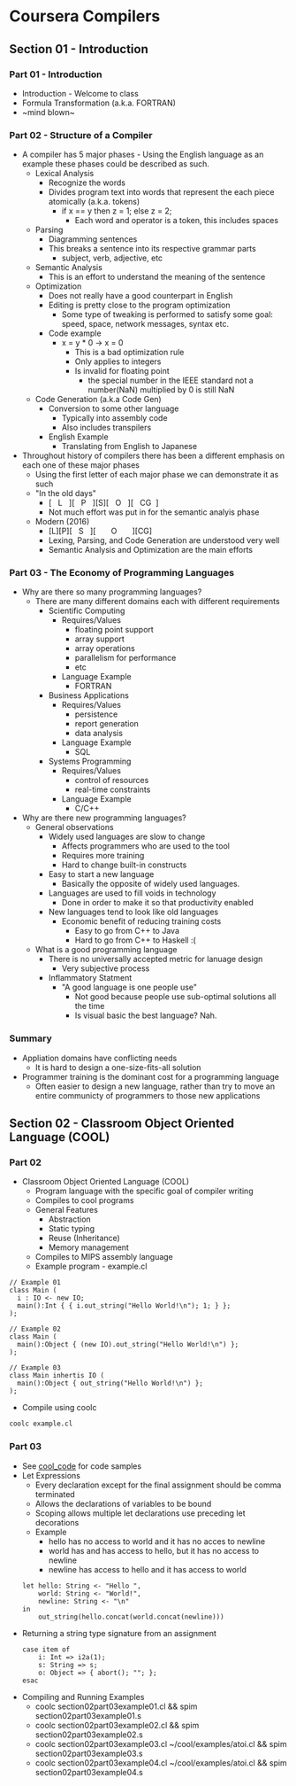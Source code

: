 # Coursera Compilers
## Section 01 - Introduction
### Part 01 - Introduction
* Introduction - Welcome to class
* Formula Transformation (a.k.a. FORTRAN)
 * ~mind blown~

### Part 02 - Structure of a Compiler
* A compiler has 5 major phases - Using the English language as an example these phases could be described as such.
  * Lexical Analysis
    * Recognize the words
    * Divides program text into words that represent the each piece atomically (a.k.a. tokens)
      * if x == y then z = 1;  else z = 2;
        * Each word and operator is a token, this includes spaces
  * Parsing
    * Diagramming sentences
    * This breaks a sentence into its respective grammar parts
      * subject, verb, adjective, etc
  * Semantic Analysis
    * This is an effort to understand the meaning of the sentence
  * Optimization
    * Does not really have a good counterpart in English
    * Editing is pretty close to the program optimization
      * Some type of tweaking is performed to satisfy some goal: speed, space, network messages, syntax etc.
    * Code example
      * x = y * 0 -> x = 0
        * This is a bad optimization rule
        * Only applies to integers
        * Is invalid for floating point
          * the special number in the IEEE standard not a number(NaN) multiplied by 0 is still NaN
  * Code Generation (a.k.a Code Gen)
    * Conversion to some other language
      * Typically into assembly code
      * Also includes transpilers
    * English Example
      * Translating from English to Japanese
* Throughout history of compilers there has been a different emphasis on each one of these major phases
  * Using the first letter of each major phase we can demonstrate it as such
  * "In the old days" 
    * [&nbsp;&nbsp;&nbsp;L&nbsp;&nbsp;&nbsp;][&nbsp;&nbsp;&nbsp;P&nbsp;&nbsp;&nbsp;][S][&nbsp;&nbsp;&nbsp;O&nbsp;&nbsp;&nbsp;][&nbsp;&nbsp;&nbsp;CG&nbsp;&nbsp;]
    * Not much effort was put in for the semantic analyis phase
  * Modern (2016)
    * [L][P][&nbsp;&nbsp;&nbsp;S&nbsp;&nbsp;&nbsp;][&nbsp;&nbsp;&nbsp;&nbsp;&nbsp;&nbsp;&nbsp;O&nbsp;&nbsp;&nbsp;&nbsp;&nbsp;&nbsp;&nbsp;][CG]
    * Lexing, Parsing, and Code Generation are understood very well
    * Semantic Analysis and Optimization are the main efforts
    
### Part 03 - The Economy of Programming Languages
* Why are there so many programming languages?
  * There are many different domains each with different requirements 
    * Scientific Computing  
      * Requires/Values
        * floating point support
        * array support
        * array operations
        * parallelism for performance
        * etc
      * Language Example
        * FORTRAN
    * Business Applications
      * Requires/Values
        * persistence
        * report generation
        * data analysis
      * Language Example
        * SQL
    * Systems Programming
      * Requires/Values
        * control of resources
        * real-time constraints
      * Language Example
        * C/C++
* Why are there new programming languages?
  * General observations
    * Widely used languages are slow to change
      * Affects programmers who are used to the tool
      * Requires more training
      * Hard to change built-in constructs
    * Easy to start a new language
      * Basically the opposite of widely used languages.
    * Languages are used to fill voids in technology
      * Done in order to make it so that productivity enabled
    * New languages tend to look like old languages
      * Economic benefit of reducing training costs
        * Easy to go from C++ to Java
        * Hard to go from C++ to Haskell :(
  * What is a good programming language
    * There is no universally accepted metric for lanuage design
      * Very subjective process
    * Inflammatory Statment
      * "A good language is one people use"
        * Not good because people use sub-optimal solutions all the time
        * Is visual basic the best language? Nah.

### Summary
* Appliation domains have conflicting needs
  * It is hard to design a one-size-fits-all solution
* Programmer training is the dominant cost for a programming language
  * Often easier to design a new language, rather than try to move an entire communicty of programmers to those new applications

## Section 02 - Classroom Object Oriented Language (COOL)
### Part 02
* Classroom Object Oriented Language (COOL)
  * Program language with the specific goal of compiler writing
  * Compiles to cool programs
  * General Features
    * Abstraction 
    * Static typing
    * Reuse (Inheritance)
    * Memory management
  * Compiles to MIPS assembly language
  * Example program - example.cl
```cool
// Example 01
class Main (
  i : IO <- new IO;
  main():Int { { i.out_string("Hello World!\n"); 1; } };
);

// Example 02
class Main (
  main():Object { (new IO).out_string("Hello World!\n") };
);

// Example 03
class Main inhertis IO (
  main():Object { out_string("Hello World!\n") };
);
```
  * Compile using coolc
```bash
coolc example.cl
```

### Part 03

- See [cool_code] for code samples
- Let Expressions
  - Every declaration except for the final assignment should be comma terminated
  - Allows the declarations of variables to be bound
  - Scoping allows multiple let declarations use preceding let decorations 
  - Example
      - hello has no access to world and it has no acces to newline
      - world has and has access to hello, but it has no access to newline 
      - newline has access to hello and it has access to world
  ```cool
  let hello: String <- "Hello ",
      world: String <- "World!",
      newline: String <- "\n"
  in
      out_string(hello.concat(world.concat(newline)))
  ```
- Returning a string type signature from an assignment
    ```cool
    case item of
        i: Int => i2a(1);
        s: String => s;
        o: Object => { abort(); ""; };
    esac
    ```
- Compiling and Running Examples
    - coolc section02part03example01.cl && spim section02part03example01.s
    - coolc section02part03example02.cl && spim section02part03example02.s
    - coolc section02part03example03.cl ~/cool/examples/atoi.cl && spim section02part03example03.s
    - coolc section02part03example04.cl ~/cool/examples/atoi.cl && spim section02part03example04.s




[cool_code]: cool_code
